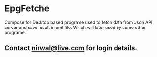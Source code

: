 # EpgFetche

Compose for Desktop based programe used to fetch data from Json API server and save result in xml file. Which will later used by some other programe.

## Contact nirwal@live.com for login details.
